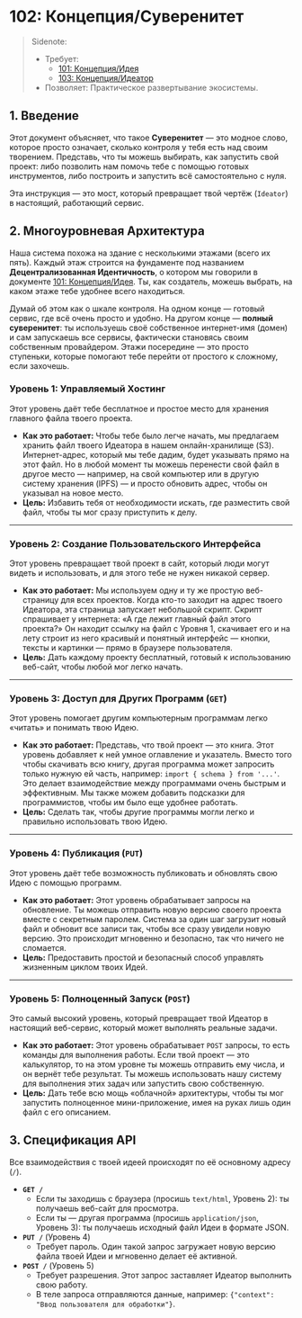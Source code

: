 # 102: Концепция/Суверенитет

> Sidenote:
>
> - Требует:
>   - [101: Концепция/Идея](./101_concept_idea.md)
>   - [103: Концепция/Идеатор](./103_concept_ideator.md)
> - Позволяет: Практическое развертывание экосистемы.

## 1. Введение

Этот документ объясняет, что такое **Суверенитет** — это модное слово, которое просто означает, сколько контроля у тебя есть над своим творением. Представь, что ты можешь выбирать, как запустить свой проект: либо позволить нам помочь тебе с помощью готовых инструментов, либо построить и запустить всё самостоятельно с нуля.

Эта инструкция — это мост, который превращает твой чертёж (`Ideator`) в настоящий, работающий сервис.

## 2. Многоуровневая Архитектура

Наша система похожа на здание с несколькими этажами (всего их пять). Каждый этаж строится на фундаменте под названием **Децентрализованная Идентичность**, о котором мы говорили в документе [101: Концепция/Идея](./101_concept_idea.md). Ты, как создатель, можешь выбрать, на каком этаже тебе удобнее всего находиться.

Думай об этом как о шкале контроля. На одном конце — готовый сервис, где всё очень просто и удобно. На другом конце — **полный суверенитет**: ты используешь своё собственное интернет-имя (домен) и сам запускаешь все сервисы, фактически становясь своим собственным провайдером. Этажи посередине — это просто ступеньки, которые помогают тебе перейти от простого к сложному, если захочешь.

### Уровень 1: Управляемый Хостинг

Этот уровень даёт тебе бесплатное и простое место для хранения главного файла твоего проекта.

- **Как это работает:** Чтобы тебе было легче начать, мы предлагаем хранить файл твоего Идеатора в нашем онлайн-хранилище (S3). Интернет-адрес, который мы тебе дадим, будет указывать прямо на этот файл. Но в любой момент ты можешь перенести свой файл в другое место — например, на свой компьютер или в другую систему хранения (IPFS) — и просто обновить адрес, чтобы он указывал на новое место.
- **Цель:** Избавить тебя от необходимости искать, где разместить свой файл, чтобы ты мог сразу приступить к делу.

---

### Уровень 2: Создание Пользовательского Интерфейса

Этот уровень превращает твой проект в сайт, который люди могут видеть и использовать, и для этого тебе не нужен никакой сервер.

- **Как это работает:** Мы используем одну и ту же простую веб-страницу для всех проектов. Когда кто-то заходит на адрес твоего Идеатора, эта страница запускает небольшой скрипт. Скрипт спрашивает у интернета: «А где лежит главный файл этого проекта?» Он находит ссылку на файл с Уровня 1, скачивает его и на лету строит из него красивый и понятный интерфейс — кнопки, тексты и картинки — прямо в браузере пользователя.
- **Цель:** Дать каждому проекту бесплатный, готовый к использованию веб-сайт, чтобы любой мог легко начать.

---

### Уровень 3: Доступ для Других Программ (`GET`)

Этот уровень помогает другим компьютерным программам легко «читать» и понимать твою Идею.

- **Как это работает:** Представь, что твой проект — это книга. Этот уровень добавляет к ней умное оглавление и указатель. Вместо того чтобы скачивать всю книгу, другая программа может запросить только нужную ей часть, например: `import { schema } from '...'`. Это делает взаимодействие между программами очень быстрым и эффективным. Мы также можем добавить подсказки для программистов, чтобы им было еще удобнее работать.
- **Цель:** Сделать так, чтобы другие программы могли легко и правильно использовать твою Идею.

---

### Уровень 4: Публикация (`PUT`)

Этот уровень даёт тебе возможность публиковать и обновлять свою Идею с помощью программ.

- **Как это работает:** Этот уровень обрабатывает запросы на обновление. Ты можешь отправить новую версию своего проекта вместе с секретным паролем. Система за один шаг загрузит новый файл и обновит все записи так, чтобы все сразу увидели новую версию. Это происходит мгновенно и безопасно, так что ничего не сломается.
- **Цель:** Предоставить простой и безопасный способ управлять жизненным циклом твоих Идей.

---

### Уровень 5: Полноценный Запуск (`POST`)

Это самый высокий уровень, который превращает твой Идеатор в настоящий веб-сервис, который может выполнять реальные задачи.

- **Как это работает:** Этот уровень обрабатывает `POST` запросы, то есть команды для выполнения работы. Если твой проект — это калькулятор, то на этом уровне ты можешь отправить ему числа, и он вернёт тебе результат. Ты можешь использовать нашу систему для выполнения этих задач или запустить свою собственную.
- **Цель:** Дать тебе всю мощь «облачной» архитектуры, чтобы ты мог запустить полноценное мини-приложение, имея на руках лишь один файл с его описанием.

## 3. Спецификация API

Все взаимодействия с твоей идеей происходят по её основному адресу (`/`).

- **`GET /`**
  - Если ты заходишь с браузера (просишь `text/html`, Уровень 2): ты получаешь веб-сайт для просмотра.
  - Если ты — другая программа (просишь `application/json`, Уровень 3): ты получаешь исходный файл Идеи в формате JSON.
- **`PUT /`** (Уровень 4)
  - Требует пароль. Один такой запрос загружает новую версию файла твоей Идеи и мгновенно делает её активной.
- **`POST /`** (Уровень 5)
  - Требует разрешения. Этот запрос заставляет Идеатор выполнить свою работу.
  - В теле запроса отправляются данные, например: `{"context": "Ввод пользователя для обработки"}`.